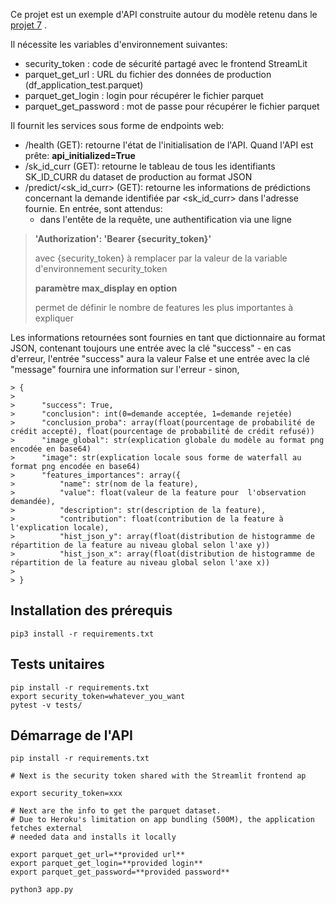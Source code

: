 Ce projet est un exemple d'API construite autour du modèle retenu dans le [projet 7](../DataScience_Training/tree/main/projet7) .

Il nécessite les variables d'environnement suivantes:
- security_token : code de sécurité partagé avec le frontend StreamLit
- parquet_get_url : URL du fichier des données de production (df_application_test.parquet)
- parquet_get_login : login pour récupérer le fichier parquet
- parquet_get_password : mot de passe pour récupérer le fichier parquet

Il fournit les services sous forme de endpoints web:
- /health (GET): retourne l'état de l'initialisation de l'API. Quand l'API est prête: **api_initialized=True**
- /sk_id_curr (GET): retourne le tableau de tous les identifiants SK_ID_CURR du dataset de production au format JSON
- /predict/<sk_id_curr> (GET): retourne les informations de prédictions concernant la demande identifiée par \<sk_id_curr\> dans l'adresse fournie.
  En entrée, sont attendus:
  - dans l'entête de la requête, une authentification via une ligne
> **'Authorization': 'Bearer {security_token}'**
> 
> avec {security_token} à remplacer par la valeur de la variable d'environnement security_token
>
> **paramètre max_display en option**
>
> permet de définir le nombre de features les plus importantes à expliquer
    
  Les informations retournées sont fournies en tant que dictionnaire au format JSON, contenant toujours une entrée avec la clé "success"
    - en cas d'erreur, l'entrée "success" aura la valeur False et une entrée avec la clé "message" fournira une information sur l'erreur
    - sinon,
      
    > {
    >
    >      "success": True,
    >      "conclusion": int(0=demande acceptée, 1=demande rejetée)
    >      "conclusion_proba": array(float(pourcentage de probabilité de crédit accepté), float(pourcentage de probabilité de crédit refusé))
    >      "image_global": str(explication globale du modèle au format png encodée en base64)
    >      "image": str(explication locale sous forme de waterfall au format png encodée en base64)
    >      "features_importances": array({
    >          "name": str(nom de la feature),
    >          "value": float(valeur de la feature pour  l'observation demandée),
    >          "description": str(description de la feature),
    >          "contribution": float(contribution de la feature à l'explication locale),
    >          "hist_json_y": array(float(distribution de histogramme de répartition de la feature au niveau global selon l'axe y))
    >          "hist_json_x": array(float(distribution de histogramme de répartition de la feature au niveau global selon l'axe x))
    > 
    > }
      
## Installation des prérequis
```
pip3 install -r requirements.txt
```

## Tests unitaires
```
pip install -r requirements.txt
export security_token=whatever_you_want
pytest -v tests/
```


## Démarrage de l'API
```
pip install -r requirements.txt

# Next is the security token shared with the Streamlit frontend ap

export security_token=xxx

# Next are the info to get the parquet dataset.
# Due to Heroku's limitation on app bundling (500M), the application fetches external
# needed data and installs it locally

export parquet_get_url=**provided url**
export parquet_get_login=**provided login**
export parquet_get_password=**provided password**

python3 app.py
```

















